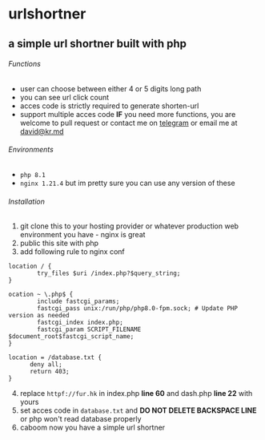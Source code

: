 # urlshortner
a simple url shortner built with php
---------

###### Functions
- user can choose between either 4 or 5 digits long path
- you can see url click count
- acces code is strictly required to generate shorten-url
- support multiple acces code
**IF** you need more functions, you are welcome to pull request or contact me on [telegram](https://t.me/kyrofur) or email me at [david@kr.md](emailto:david@kr.md)

###### Environments
 - `php 8.1`
 - `nginx 1.21.4`
but im pretty sure you can use any version of these

###### Installation

1. git clone this to your hosting provider or whatever production web environment you have - nginx is great
2. public this site with php
3. add following rule to nginx conf

```nginx
location / {
        try_files $uri /index.php?$query_string;
}

ocation ~ \.php$ {
        include fastcgi_params;
        fastcgi_pass unix:/run/php/php8.0-fpm.sock; # Update PHP version as needed
        fastcgi_index index.php;
        fastcgi_param SCRIPT_FILENAME $document_root$fastcgi_script_name;
}

location = /database.txt {
      deny all;
      return 403;
}
```

4. replace `httpf://fur.hk` in index.php **line 60** and dash.php **line 22** with yours
5. set acces code in `database.txt` and **DO NOT DELETE BACKSPACE LINE** or php won't read database properly
6. caboom now you have a simple url shortner
